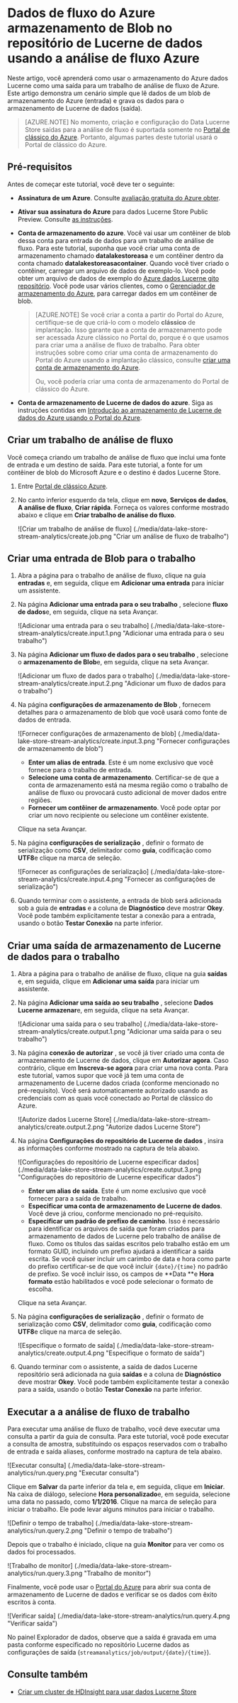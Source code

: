 <properties
   pageTitle="Fluxo de dados de análise de fluxo de dados Lucerne loja | Azure"
   description="Usar a análise de fluxo Azure transmitir dados no repositório de Lucerne de dados do Azure"
   services="data-lake-store,stream-analytics" 
   documentationCenter=""
   authors="nitinme"
   manager="jhubbard"
   editor="cgronlun"/>

<tags
   ms.service="data-lake-store"
   ms.devlang="na"
   ms.topic="article"
   ms.tgt_pltfrm="na"
   ms.workload="big-data"
   ms.date="07/07/2016"
   ms.author="nitinme"/>

# <a name="stream-data-from-azure-storage-blob-into-data-lake-store-using-azure-stream-analytics"></a>Dados de fluxo do Azure armazenamento de Blob no repositório de Lucerne de dados usando a análise de fluxo Azure

Neste artigo, você aprenderá como usar o armazenamento do Azure dados Lucerne como uma saída para um trabalho de análise de fluxo de Azure. Este artigo demonstra um cenário simple que lê dados de um blob de armazenamento do Azure (entrada) e grava os dados para o armazenamento de Lucerne de dados (saída).

>[AZURE.NOTE] No momento, criação e configuração do Data Lucerne Store saídas para a análise de fluxo é suportada somente no [Portal de clássico do Azure](https://manage.windowsazure.com). Portanto, algumas partes deste tutorial usará o Portal de clássico do Azure.

## <a name="prerequisites"></a>Pré-requisitos

Antes de começar este tutorial, você deve ter o seguinte:

- **Assinatura de um Azure**. Consulte [avaliação gratuita do Azure obter](https://azure.microsoft.com/pricing/free-trial/).

- **Ativar sua assinatura do Azure** para dados Lucerne Store Public Preview. Consulte [as instruções](data-lake-store-get-started-portal.md#signup).

- **Conta de armazenamento do azure**. Você vai usar um contêiner de blob dessa conta para entrada de dados para um trabalho de análise de fluxo. Para este tutorial, suponha que você criar uma conta de armazenamento chamado **datalakestoreasa** e um contêiner dentro da conta chamado **datalakestoreasacontainer**. Quando você tiver criado o contêiner, carregar um arquivo de dados de exemplo-lo. Você pode obter um arquivo de dados de exemplo do [Azure dados Lucerne gito repositório](https://github.com/Azure/usql/tree/master/Examples/Samples/Data/AmbulanceData/Drivers.txt). Você pode usar vários clientes, como o [Gerenciador de armazenamento do Azure](http://storageexplorer.com/), para carregar dados em um contêiner de blob.

    >[AZURE.NOTE] Se você criar a conta a partir do Portal do Azure, certifique-se de que criá-lo com o modelo **clássico** de implantação. Isso garante que a conta de armazenamento pode ser acessada Azure clássico no Portal do, porque é o que usamos para criar uma a análise de fluxo de trabalho. Para obter instruções sobre como criar uma conta de armazenamento do Portal do Azure usando a implantação clássico, consulte [criar uma conta de armazenamento do Azure](../storage/storage-create-storage-account/#create-a-storage-account).
    >
    > Ou, você poderia criar uma conta de armazenamento do Portal de clássico do Azure.

- **Conta de armazenamento de Lucerne de dados do azure**. Siga as instruções contidas em [Introdução ao armazenamento de Lucerne de dados do Azure usando o Portal do Azure](data-lake-store-get-started-portal.md).  


## <a name="create-a-stream-analytics-job"></a>Criar um trabalho de análise de fluxo

Você começa criando um trabalho de análise de fluxo que inclui uma fonte de entrada e um destino de saída. Para este tutorial, a fonte for um contêiner de blob do Microsoft Azure e o destino é dados Lucerne Store.

1. Entre [Portal de clássico Azure](https://manage.windowsazure.com).

2. No canto inferior esquerdo da tela, clique em **novo**, **Serviços de dados**, **A análise de fluxo**, **Criar rápida**. Forneça os valores conforme mostrado abaixo e clique em **Criar trabalho de análise do fluxo**.

    ![Criar um trabalho de análise de fluxo] (./media/data-lake-store-stream-analytics/create.job.png "Criar um análise de fluxo de trabalho")

## <a name="create-a-blob-input-for-the-job"></a>Criar uma entrada de Blob para o trabalho

1. Abra a página para o trabalho de análise de fluxo, clique na guia **entradas** e, em seguida, clique em **Adicionar uma entrada** para iniciar um assistente.

2. Na página **Adicionar uma entrada para o seu trabalho** , selecione **fluxo de dados**e, em seguida, clique na seta Avançar.

    ![Adicionar uma entrada para o seu trabalho] (./media/data-lake-store-stream-analytics/create.input.1.png "Adicionar uma entrada para o seu trabalho")

3. Na página **Adicionar um fluxo de dados para o seu trabalho** , selecione o **armazenamento de Blob**e, em seguida, clique na seta Avançar.

    ![Adicionar um fluxo de dados para o trabalho] (./media/data-lake-store-stream-analytics/create.input.2.png "Adicionar um fluxo de dados para o trabalho")

4. Na página **configurações de armazenamento de Blob** , fornecem detalhes para o armazenamento de blob que você usará como fonte de dados de entrada.

    ![Fornecer configurações de armazenamento de blob] (./media/data-lake-store-stream-analytics/create.input.3.png "Fornecer configurações de armazenamento de blob")

    * **Enter um alias de entrada**. Este é um nome exclusivo que você fornece para o trabalho de entrada.
    * **Selecione uma conta de armazenamento**. Certificar-se de que a conta de armazenamento está na mesma região como o trabalho de análise de fluxo ou provocará custo adicional de mover dados entre regiões.
    * **Fornecer um contêiner de armazenamento**. Você pode optar por criar um novo recipiente ou selecione um contêiner existente.

    Clique na seta Avançar.

5. Na página **configurações de serialização** , definir o formato de serialização como **CSV**, delimitador como **guia**, codificação como **UTF8**e clique na marca de seleção.

    ![Fornecer as configurações de serialização] (./media/data-lake-store-stream-analytics/create.input.4.png "Fornecer as configurações de serialização")

6. Quando terminar com o assistente, a entrada de blob será adicionada sob a guia de **entradas** e a coluna de **Diagnóstico** deve mostrar **Okey**. Você pode também explicitamente testar a conexão para a entrada, usando o botão **Testar Conexão** na parte inferior.

## <a name="create-a-data-lake-store-output-for-the-job"></a>Criar uma saída de armazenamento de Lucerne de dados para o trabalho

1. Abra a página para o trabalho de análise de fluxo, clique na guia **saídas** e, em seguida, clique em **Adicionar uma saída** para iniciar um assistente.

2. Na página **Adicionar uma saída ao seu trabalho** , selecione **Dados Lucerne armazenar**e, em seguida, clique na seta Avançar.

    ![Adicionar uma saída para o seu trabalho] (./media/data-lake-store-stream-analytics/create.output.1.png "Adicionar uma saída para o seu trabalho")

3. Na página **conexão de autorizar** , se você já tiver criado uma conta de armazenamento de Lucerne de dados, clique em **Autorizar agora**. Caso contrário, clique em **Inscreva-se agora** para criar uma nova conta. Para este tutorial, vamos supor que você já tem uma conta de armazenamento de Lucerne dados criada (conforme mencionado no pré-requisito). Você será automaticamente autorizado usando as credenciais com as quais você conectado ao Portal de clássico do Azure.

    ![Autorize dados Lucerne Store] (./media/data-lake-store-stream-analytics/create.output.2.png "Autorize dados Lucerne Store")

4. Na página **Configurações do repositório de Lucerne de dados** , insira as informações conforme mostrado na captura de tela abaixo.

    ![Configurações do repositório de Lucerne especificar dados] (./media/data-lake-store-stream-analytics/create.output.3.png "Configurações do repositório de Lucerne especificar dados")

    * **Enter um alias de saída**. Este é um nome exclusivo que você fornecer para a saída de trabalho.
    * **Especificar uma conta de armazenamento de Lucerne de dados**. Você deve já criou, conforme mencionado no pré-requisito.
    * **Especificar um padrão de prefixo de caminho**. Isso é necessário para identificar os arquivos de saída que foram criados para armazenamento de dados de Lucerne pelo trabalho de análise de fluxo. Como os títulos das saídas escritos pelo trabalho estão em um formato GUID, incluindo um prefixo ajudará a identificar a saída escrita. Se você quiser incluir um carimbo de data e hora como parte do prefixo certificar-se de que você incluir `{date}/{time}` no padrão de prefixo. Se você incluir isso, os campos de **Data **e **Hora formato** estão habilitados e você pode selecionar o formato de escolha.

    Clique na seta Avançar.

5. Na página **configurações de serialização** , definir o formato de serialização como **CSV**, delimitador como **guia**, codificação como **UTF8**e clique na marca de seleção.

    ![Especifique o formato de saída] (./media/data-lake-store-stream-analytics/create.output.4.png "Especifique o formato de saída")

6. Quando terminar com o assistente, a saída de dados Lucerne repositório será adicionada na guia **saídas** e a coluna de **Diagnóstico** deve mostrar **Okey**. Você pode também explicitamente testar a conexão para a saída, usando o botão **Testar Conexão** na parte inferior.

## <a name="run-the-stream-analytics-job"></a>Executar a a análise de fluxo de trabalho

Para executar uma análise de fluxo de trabalho, você deve executar uma consulta a partir da guia de consulta. Para este tutorial, você pode executar a consulta de amostra, substituindo os espaços reservados com o trabalho de entrada e saída aliases, conforme mostrado na captura de tela abaixo.

![Executar consulta] (./media/data-lake-store-stream-analytics/run.query.png "Executar consulta")

Clique em **Salvar** da parte inferior da tela e, em seguida, clique em **Iniciar**. Na caixa de diálogo, selecione **Hora personalizado**e, em seguida, selecione uma data no passado, como **1/1/2016**. Clique na marca de seleção para iniciar o trabalho. Ele pode levar alguns minutos para iniciar o trabalho.

![Definir o tempo de trabalho] (./media/data-lake-store-stream-analytics/run.query.2.png "Definir o tempo de trabalho")

Depois que o trabalho é iniciado, clique na guia **Monitor** para ver como os dados foi processados.

![Trabalho de monitor] (./media/data-lake-store-stream-analytics/run.query.3.png "Trabalho de monitor")

Finalmente, você pode usar o [Portal do Azure](https://portal.azure.com) para abrir sua conta de armazenamento de Lucerne de dados e verificar se os dados com êxito escritos à conta.

![Verificar saída] (./media/data-lake-store-stream-analytics/run.query.4.png "Verificar saída")

No painel Explorador de dados, observe que a saída é gravada em uma pasta conforme especificado no repositório Lucerne dados as configurações de saída (`streamanalytics/job/output/{date}/{time}`).  

## <a name="see-also"></a>Consulte também

* [Criar um cluster de HDInsight para usar dados Lucerne Store](data-lake-store-hdinsight-hadoop-use-portal.md)
